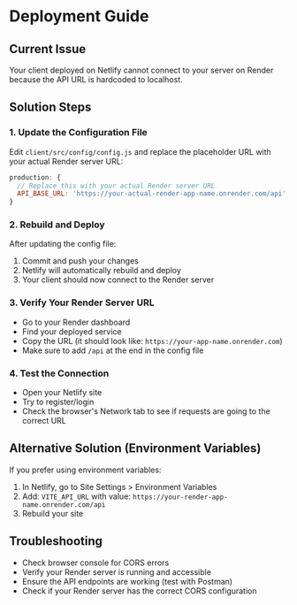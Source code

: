 # Deployment Guide

## Current Issue
Your client deployed on Netlify cannot connect to your server on Render because the API URL is hardcoded to localhost.

## Solution Steps

### 1. Update the Configuration File
Edit `client/src/config/config.js` and replace the placeholder URL with your actual Render server URL:

```javascript
production: {
  // Replace this with your actual Render server URL
  API_BASE_URL: 'https://your-actual-render-app-name.onrender.com/api',
}
```

### 2. Rebuild and Deploy
After updating the config file:
1. Commit and push your changes
2. Netlify will automatically rebuild and deploy
3. Your client should now connect to the Render server

### 3. Verify Your Render Server URL
- Go to your Render dashboard
- Find your deployed service
- Copy the URL (it should look like: `https://your-app-name.onrender.com`)
- Make sure to add `/api` at the end in the config file

### 4. Test the Connection
- Open your Netlify site
- Try to register/login
- Check the browser's Network tab to see if requests are going to the correct URL

## Alternative Solution (Environment Variables)
If you prefer using environment variables:

1. In Netlify, go to Site Settings > Environment Variables
2. Add: `VITE_API_URL` with value: `https://your-render-app-name.onrender.com/api`
3. Rebuild your site

## Troubleshooting
- Check browser console for CORS errors
- Verify your Render server is running and accessible
- Ensure the API endpoints are working (test with Postman)
- Check if your Render server has the correct CORS configuration
